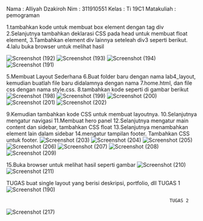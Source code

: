 Nama  : Alliyah Dzakiroh
Nim   : 311910551
Kelas : Ti 19C1
Matakuliah : pemograman


1.tambahkan kode untuk membuat box element dengan tag div
2.Selanjutnya tambahkan deklarasi CSS pada head untuk membuat float element,
3.Tambahkan element div lainnya seteleah div3 seperti berikut.
4.lalu buka browser untuk melihat hasil

![Screenshot (192)](https://user-images.githubusercontent.com/56861575/115943459-4907b600-a4da-11eb-8698-ce3c638d44b9.png)
![Screenshot (193)](https://user-images.githubusercontent.com/56861575/115943463-4efd9700-a4da-11eb-8031-57230d56127d.png)
![Screenshot (194)](https://user-images.githubusercontent.com/56861575/115943469-5755d200-a4da-11eb-8a8f-11b3155d55e3.png)
![Screenshot (191)](https://user-images.githubusercontent.com/56861575/115943586-f5e23300-a4da-11eb-8d08-819fa31e627a.png)


5.Membuat Layout Sederhana
6.Buat folder baru dengan nama lab4_layout, kemudian buatlah file baru didalamnya dengan nama 
7.home.html, dan file css dengan nama style.css.
8.tambahkan kode seperti di gambar berikut
![Screenshot (198)](https://user-images.githubusercontent.com/56861575/115943692-ae0fdb80-a4db-11eb-9c08-969a6f5c32c8.png)
![Screenshot (199)](https://user-images.githubusercontent.com/56861575/115943811-43ab6b00-a4dc-11eb-82ba-fda7d2c7b286.png)
![Screenshot (200)](https://user-images.githubusercontent.com/56861575/115943812-47d78880-a4dc-11eb-89f3-8bdeb0277534.png)
![Screenshot (201)](https://user-images.githubusercontent.com/56861575/115943821-59209500-a4dc-11eb-84b1-5dad3c258c4e.png)
![Screenshot (202)](https://user-images.githubusercontent.com/56861575/115943988-60946e00-a4dd-11eb-9415-11cadc8cb8be.png)



9.Kemudian tambahkan kode CSS untuk membuat layoutnya.
10.Selanjutnya mengatur navigasi
11.Membuat hero panel
12.Selanjutnya mengatur main content dan sidebar, tambahkan CSS float
13.Selanjutnya menambahkan element lain dalam sidebar
14.mengatur tampilan footer. Tambahkan CSS untuk footer.
![Screenshot (203)](https://user-images.githubusercontent.com/56861575/115944043-c3860500-a4dd-11eb-8005-a666f9a0d5ee.png)
![Screenshot (204)](https://user-images.githubusercontent.com/56861575/115944048-ca147c80-a4dd-11eb-9bfd-4b2573adbe40.png)
![Screenshot (205)](https://user-images.githubusercontent.com/56861575/115944057-d39de480-a4dd-11eb-863d-c566fc85d35a.png)
![Screenshot (206)](https://user-images.githubusercontent.com/56861575/115944059-d8629880-a4dd-11eb-8ff9-7f6629fb6623.png)
![Screenshot (207)](https://user-images.githubusercontent.com/56861575/115944113-11027200-a4de-11eb-9870-5b2e1880e5e8.png)
![Screenshot (208)](https://user-images.githubusercontent.com/56861575/115944123-165fbc80-a4de-11eb-855e-1dc3fde413ca.png)
![Screenshot (209)](https://user-images.githubusercontent.com/56861575/115944130-1bbd0700-a4de-11eb-9442-dab7c3e88475.png)
 
 
 15.Buka browser untuk melihat hasil seperti gambar
 ![Screenshot (210)](https://user-images.githubusercontent.com/56861575/115944165-5161f000-a4de-11eb-8ee6-1e54284ad70d.png)
![Screenshot (211)](https://user-images.githubusercontent.com/56861575/115944167-558e0d80-a4de-11eb-83a0-57853fda2fb0.png)


 TUGAS 
 buat single layout yang berisi deskripsi, portfolio, dll
                                                                TUGAS 1
 ![Screenshot (190)](https://user-images.githubusercontent.com/56861575/115944209-98e87c00-a4de-11eb-89d7-2b3cb85f1986.png)
                                    
                                                                TUGAS 2
 ![Screenshot (217)](https://user-images.githubusercontent.com/56861575/115945177-aacd1d80-a4e4-11eb-99fe-beffb291df90.png)


 













